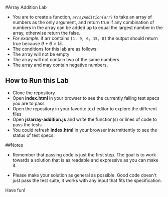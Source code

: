 #Array Addition Lab

 + You are to create a function, *`arrayAddition(arr)`* to take an array of numbers as the only argument, and return true if any combination of numbers in the array can be added up to equal the largest number in the array, otherwise return the false.
 + *For example:* if arr contains `[1, 9, 6, 15, 8]` the output should return true because _9 + 6 = 15_.
 + The conditions for this lab are as follows:
  + The array will not be empty
  + The array will not contain two of the same numbers
  + The array and may contain negative numbers.


## How to Run this Lab

+ Clone the repository
+ Open **index.html** in your browser to see the currently failing test specs you are to pass
+ Open the repository in your favorite text editor to explore the different files
+ Open **js\array-addition.js** and write the function(s) or lines of code to pass the tests
+ You could refresh **index.html** in your browser intermittently to see the status of test specs.


##Notes

+ Remember that passing code is just the first step. The goal is to work towards a solution that is as readable and expressive as you can make
it.

+ Please make your solution as general as possible. Good code doesn't just pass the test suite, it works with any input that fits the specification.

Have fun!
